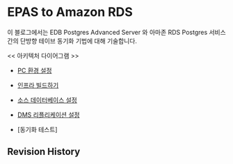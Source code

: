 # EPAS to Amazon RDS

이 블로그에서는 EDB Postgres Advanced Server 와 아마존 RDS Postgres 서비스간의 단방향 테이브 동기화 기법에 대해 기술합니다.


<< 아키텍처 다이어그램 >>

* [PC 환경 설정]()

* [인프라 빌드하기](https://github.com/gnosia93/epas-to-rds/blob/main/1.infra-build.md)

* [소스 데이터베이스 설정](https://github.com/gnosia93/epas-to-rds/blob/main/2.srcdb-config.md)

* [DMS 리플리케이션 설정](https://github.com/gnosia93/epas-to-rds/blob/main/3.repl-task.md)

* [동기화 테스트]


## Revision History ##
